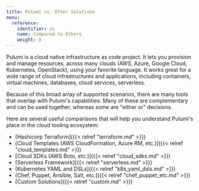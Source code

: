 ```yaml
---
title: Pulumi vs. Other Solutions
menu:
  reference:
    identifier: vs
    name: Compared to Others
    weight: 8
---
```


Pulumi is a cloud native infrastructure as code project. It lets you provision and manage resources, across many clouds
(AWS, Azure, Google Cloud, Kubernetes, OpenStack), using your favorite language. It works great for a wide range of
cloud infrastructures and applications, including containers, virtual machines, databases, cloud services, serverless.

Because of this broad array of supported scenarios, there are many tools that overlap with Pulumi's capabilities. Many
of these are complementary and can be used together, whereas some are "either or" decisions.

Here are several useful comparisons that will help you understand Pulumi's place in the cloud tooling ecosystem:

* [Hashicorp Terraform]({{< relref "terraform.md" >}})
* [Cloud Templates (AWS CloudFormation, Azure RM, etc.)]({{< relref "cloud_templates.md" >}})
* [Cloud SDKs (AWS Boto, etc.)]({{< relref "cloud_sdks.md" >}})
* [Serverless Framework]({{< relref "serverless.md" >}})
* [Kubernetes YAML and DSLs]({{< relref "k8s_yaml_dsls.md" >}})
* [Chef, Puppet, Ansible, Salt, etc.]({{< relref "chef_puppet_etc.md" >}})
* [Custom Solutions]({{< relref "custom.md" >}})
